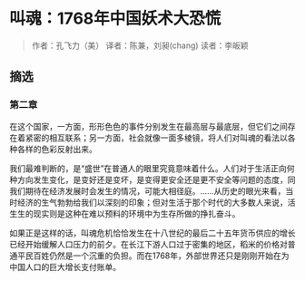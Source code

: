 # 叫魂：1768年中国妖术大恐慌
>作者：孔飞力（美）
>译者：陈兼，刘昶(chang)
>读者：李皈颖

## 摘选

### 第二章
在这个国家，一方面，形形色色的事件分别发生在最高层与最底层，但它们之间存在着紧密的相互联系；另一方面，社会就像一面多棱镜，将人们对叫魂的看法以各种各样的色彩反射出来。

我们最难判断的，是“盛世”在普通人的眼里究竟意味着什么。人们对于生活正向何种方向发生变化，是变好还是变坏，是变得更安全还是更不安全等问题的态度，同我们期待在经济发展时会发生的情况，可能大相径庭。......从历史的眼光来看，当时经济的生气勃勃给我们以深刻的印象；但对生活于那个时代的大多数人来说，活生生的现实则是这种在难以预料的环境中为生存所做的挣扎奋斗。

如果正是这样的话，叫魂危机恰恰发生在十八世纪的最后二十五年货币供应的增长已经开始缓解人口压力的前夕。在长江下游人口过于密集的地区，稻米的价格对普通平民百姓仍然是一个沉重的负担。而在1768年，外部世界还只是刚刚开始在为中国人口的巨大增长支付账单。
